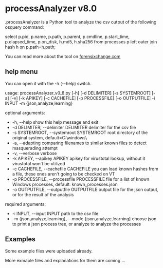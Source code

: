# processAnalyzer v8.0

.processAnalyzer is a Python tool to analyze the csv output of the following osquery command:

select p.pid, p.name, p.path, p.parent, p.cmdline, p.start_time, p.elapsed_time, p.on_disk, h.md5, h.sha256 from processes p left outer join hash h on p.path=h.path;

You can read more about the tool on [forensixchange.com](https://www.forensixchange.com)

## help menu
You can open it with the -h (--help) switch.

usage: processAnalyzer_v0_8.py [-h] [-d DELIMITER] [-s SYSTEMROOT] [-a] [-v]
                           		[-k APIKEY] [-c CACHEFILE] [-p PROCESSFILE]
                               [-o OUTPUTFILE] -i INPUT -m
                               {json,analyze,learning}

optional arguments:

 - -h, --help            show this help message and exit
 - -d DELIMITER, --delimiter DELIMITER
                        delimiter for the csv file
 - -s SYSTEMROOT, --systemroot SYSTEMROOT
                        root directory of the original system,
                        default=C:\windows\
 - -a, --adapting        comparing filenames to similar known files to detect
                        masquerading attempt
 - -v, --verbose         verbose
 - -k APIKEY, --apikey APIKEY
                        apikey for virustotal lookup, without it virustotal
                        won't be utilized
  - -c CACHEFILE, --cachefile CACHEFILE
                        you can load known hashes from a file, these ones
                        aren't going to be checked on VT
  - -p PROCESSFILE, --processfile PROCESSFILE
                        file for a list of known Windows processes, default:
                        known_processes.json
  - -o OUTPUTFILE, --outputfile OUTPUTFILE
                        output file for the json output, or for the result of
                        the analysis

required arguments:

 - -i INPUT, --input INPUT
                        path to the csv file
 - -m {json,analyze,learning}, --mode {json,analyze,learning}
                        choose json to print a json process tree, or analyze
                        to analyze the processes


## Examples

Some example files were uploaded already.

More exmaple files and explanations for them are coming....
